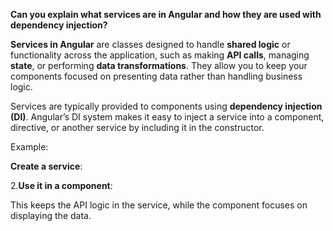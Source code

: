 
**Can you explain what services are in Angular and how they are used with dependency injection?**

**Services in Angular** are classes designed to handle **shared logic** or functionality across the application, such as making **API calls**, managing **state**, or performing **data transformations**. They allow you to keep your components focused on presenting data rather than handling business logic.

Services are typically provided to components using **dependency injection (DI)**. Angular’s DI system makes it easy to inject a service into a component, directive, or another service by including it in the constructor.

Example:

**Create a service**:
<script>
@Injectable({ providedIn: 'root', }) 
export class ApiService { 
constructor(private http: HttpClient) {} 
getData() { return this.http.get('https://api.example.com/data'); }
}
</script>

2.**Use it in a component**:

<script>
@Component({ ... })
export class MyComponent {
			data: any; constructor(private apiService: ApiService) {}
			ngOnInit() {
			this.apiService.getData().subscribe((response) => {
			this.data = response;
			});
		}
	}
</script>

This keeps the API logic in the service, while the component focuses on displaying the data.